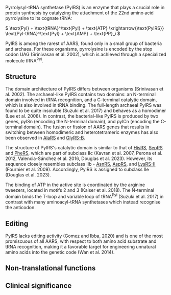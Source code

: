
Pyrrolysyl-tRNA synthetase (PylRS) is an enzyme that plays a crucial role in protein synthesis by catalyzing the attachment of the 22nd amino acid pyrrolysine to its cognate tRNA:




$ \text{Pyl} + \text{tRNA}^\text{Pyl} + \text{ATP} \xrightarrow{\text{PylRS}} \text{Pyl-tRNA}^\text{Pyl} + \text{AMP} + \text{PP}_i  $




PylRS is among the rarest of AARS, found only in a small group of bacteria and archaea. 
For these organisms, pyrrolysine is encoded by the stop codon UAG (Srinivasan et al. 2002), which is achieved through a specialized molecule tRNA$^\text{Pyl}$.



## Structure


The domain architecture of PylRS differs between organisms (Srinivasan et al. 2002). 
The archaeal-like PylRS contains two domains: 
an N-terminal domain involved in tRNA recognition, and a C-terminal catalytic domain, which is also involved in tRNA binding.
The full-length archaeal PylRS was found to be quite insoluble (Suzuki et al. 2017) and behaves as a homodimer (Lee et al. 2008).
In contrast, the bacterial-like PylRS is produced by two genes, pylSn (encoding the N-terminal domain), and pylCn (encoding the C-terminal domain).
The fusion or fission of AARS genes that results in switching between homodimeric and heterotetrameric enzymes has also been observed in [AlaRS](/class2/ala) and [GlyRS-B](/class2/gly2).

The structure of PylRS's catalytic domain is similar to that of [HisRS](/class2/his), [SepRS](/class2/sep) and [PheRS](/class2/phe1), which are part of subclass IIc
(Kavran et al. 2007, Perona et al. 2012, Valencia-Sánchez et al. 2016, Douglas et al. 2023). 
However, its sequence closely resembles subclass IIb - [AsnRS](/class2/asn/), [AspRS](/class2/asp1), and [LysRS-II](/class2/lys/) (Fournier et al. 2009).
Accordingly, PylRS is assigned to subclass IIe (Douglas et al. 2023). 


The binding of ATP in the active site is coordinated by the arginine tweezers, located in motifs 2 and 3 (Kaiser et al. 2018). 
The N-terminal domain binds the T-loop and variable loop of tRNA$^\text{Pyl}$ (Suzuki et al. 2017) in contrast with many aminoacyl-tRNA synthetases which instead recognise the anticodon. 


## Editing

PylRS lacks editing activity (Gomez and Ibba, 2020) and is one of the most promiscuous of all AARS, with respect to both amino acid substrate and tRNA recognition, 
making it a favorable target for engineering unnatural amino acids into the genetic code (Wan et al. 2014).










## Non-translational functions



## Clinical significance